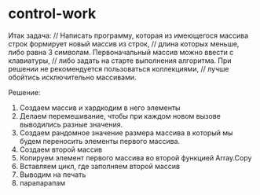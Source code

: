 # control-work

Итак задача:
// Написать программу, которая из имеющегося массива строк формирует новый массив из строк,
//  длина которых меньше, либо равна 3 символам. Первоначальный массив можно ввести с клавиатуры,
//   либо задать на старте выполнения алгоритма. При решении не рекомендуется пользоваться коллекциями,
//    лучше обойтись исключительно массивами.

Решение:
1. Создаем массив и хардкодим в него элементы
2. Делаем перемешивание, чтобы при каждом новом вызове выводились разные значения.
3. Создаем рандомное значение размера массива в который мы будем переносить элементы первого массива.
4. Создаем второй массив
5. Копируем элемент первого массива во второй функцией Array.Copy
6. Вставляем цикл, где заполняем второй массив
7. Выводим на печать
8. парапарапам
